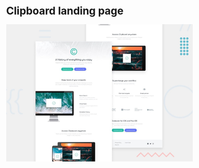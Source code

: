 # Clipboard landing page

![Design preview for the Clipboard landing page coding challenge](./design/desktop-preview.jpg)

